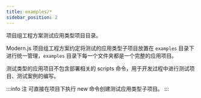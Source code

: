 ```yaml
---
title: examples/*
sidebar_position: 2
---
```


项目组工程方案测试应用类型项目目录。

Modern.js 项目组工程方案约定将测试的应用类型子项目放置在 `examples` 目录下进行统一管理，`examples` 目录下每一个文件夹都是一个完整的应用项目。

测试类型的应用项目不包含部署相关的 scripts 命令，用于开发过程中进行测试项目、测试案例的编写。

:::info 注
可直接在项目下执行 new 命令创建测试应用类型子项目。
:::

